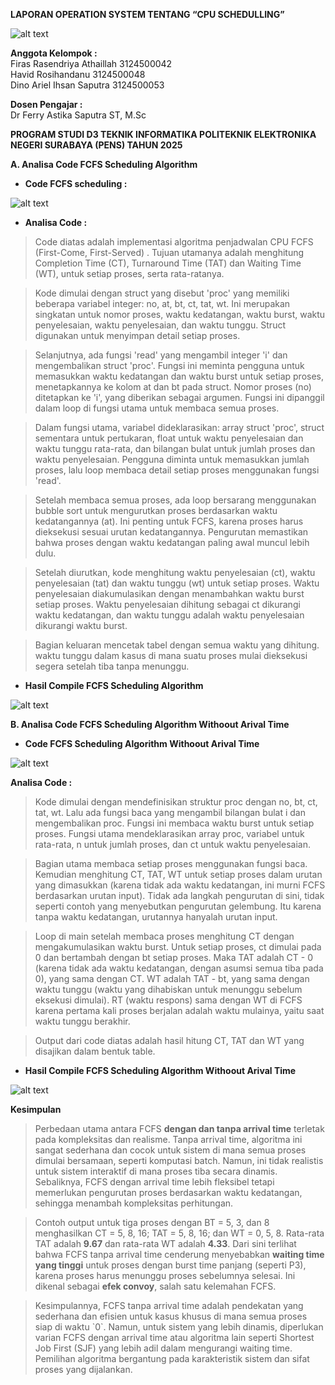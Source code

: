  **LAPORAN OPERATION SYSTEM TENTANG “CPU SCHEDULLING”**

 ![alt text](https://github.com/DinoAriel/tes/blob/main/Logo_PENS%20(1).png)


**Anggota Kelompok :**  
Firas Rasendriya Athaillah	   3124500042  
Havid Rosihandanu		   3124500048  
Dino Ariel Ihsan Saputra  	   3124500053

**Dosen Pengajar :**   
Dr Ferry Astika Saputra ST, M.Sc

**PROGRAM STUDI D3 TEKNIK INFORMATIKA POLITEKNIK ELEKTRONIKA NEGERI SURABAYA (PENS) TAHUN 2025**

**A. Analisa Code FCFS Scheduling Algorithm**

* **Code FCFS scheduling :**

![alt text](https://github.com/DinoAriel/SisOp-2025/blob/main/without-fcs.png)


* **Analisa Code :** 

> Code diatas adalah implementasi algoritma penjadwalan CPU FCFS (First-Come, First-Served) . Tujuan utamanya adalah menghitung Completion Time (CT), Turnaround Time (TAT) dan Waiting Time (WT), untuk setiap proses, serta rata-ratanya.

> Kode dimulai dengan struct yang disebut 'proc' yang memiliki beberapa variabel integer: no, at, bt, ct, tat, wt. Ini merupakan singkatan untuk nomor proses, waktu kedatangan, waktu burst, waktu penyelesaian, waktu penyelesaian, dan waktu tunggu. Struct digunakan untuk menyimpan detail setiap proses.

> Selanjutnya, ada fungsi 'read' yang mengambil integer 'i' dan mengembalikan struct 'proc'. Fungsi ini meminta pengguna untuk memasukkan waktu kedatangan dan waktu burst untuk setiap proses, menetapkannya ke kolom at dan bt pada struct. Nomor proses (no) ditetapkan ke 'i', yang diberikan sebagai argumen. Fungsi ini dipanggil dalam loop di fungsi utama untuk membaca semua proses.

> Dalam fungsi utama, variabel dideklarasikan: array struct 'proc', struct sementara untuk pertukaran, float untuk waktu penyelesaian dan waktu tunggu rata-rata, dan bilangan bulat untuk jumlah proses dan waktu penyelesaian. Pengguna diminta untuk memasukkan jumlah proses, lalu loop membaca detail setiap proses menggunakan fungsi 'read'.

> Setelah membaca semua proses, ada loop bersarang menggunakan bubble sort untuk mengurutkan proses berdasarkan waktu kedatangannya (at). Ini penting untuk FCFS, karena proses harus dieksekusi sesuai urutan kedatangannya. Pengurutan memastikan bahwa proses dengan waktu kedatangan paling awal muncul lebih dulu.

> Setelah diurutkan, kode menghitung waktu penyelesaian (ct), waktu penyelesaian (tat) dan waktu tunggu (wt) untuk setiap proses. Waktu penyelesaian diakumulasikan dengan menambahkan waktu burst setiap proses. Waktu penyelesaian dihitung sebagai ct dikurangi waktu kedatangan, dan waktu tunggu adalah waktu penyelesaian dikurangi waktu burst.

> Bagian keluaran mencetak tabel dengan semua waktu yang dihitung. waktu tunggu dalam kasus di mana suatu proses mulai dieksekusi segera setelah tiba tanpa menunggu. 

* **Hasil Compile FCFS Scheduling Algorithm** 

![alt text](https://github.com/DinoAriel/SisOp-2025/blob/main/without.png)


**B. Analisa Code FCFS Scheduling Algorithm Withoout Arival Time** 

* **Code FCFS Scheduling Algorithm Withoout Arival Time**  
  
 ![alt text](https://github.com/DinoAriel/tes/blob/main/Logo_PENS%20(1).png)

  **Analisa Code :** 

	  
> Kode dimulai dengan mendefinisikan struktur proc dengan no, bt, ct, tat, wt. Lalu ada fungsi baca yang mengambil bilangan bulat i dan mengembalikan proc. Fungsi ini membaca waktu burst untuk setiap proses. Fungsi utama mendeklarasikan array proc, variabel untuk rata-rata, n untuk jumlah proses, dan ct untuk waktu penyelesaian.

> Bagian utama membaca setiap proses menggunakan fungsi baca. Kemudian menghitung CT, TAT, WT untuk setiap proses dalam urutan yang dimasukkan (karena tidak ada waktu kedatangan, ini murni FCFS berdasarkan urutan input). Tidak ada langkah pengurutan di sini, tidak seperti contoh yang menyebutkan pengurutan gelembung. Itu karena tanpa waktu kedatangan, urutannya hanyalah urutan input.

> Loop di main setelah membaca proses menghitung CT dengan mengakumulasikan waktu burst. Untuk setiap proses, ct dimulai pada 0 dan bertambah dengan bt setiap proses. Maka TAT adalah CT \- 0 (karena tidak ada waktu kedatangan, dengan asumsi semua tiba pada 0), yang sama dengan CT. WT adalah TAT \- bt, yang sama dengan waktu tunggu (waktu yang dihabiskan untuk menunggu sebelum eksekusi dimulai). RT (waktu respons) sama dengan WT di FCFS karena pertama kali proses berjalan adalah waktu mulainya, yaitu saat waktu tunggu berakhir.

> Output dari code diatas adalah hasil hitung CT, TAT dan WT yang disajikan dalam bentuk table.

* **Hasil Compile FCFS Scheduling Algorithm Withoout Arival Time**

![alt text](https://github.com/DinoAriel/SisOp-2025/blob/main/without.png)

**Kesimpulan** 
> Perbedaan utama antara FCFS **dengan dan tanpa arrival time** terletak pada kompleksitas dan realisme. Tanpa arrival time, algoritma ini sangat sederhana dan cocok untuk sistem di mana semua proses dimulai bersamaan, seperti komputasi batch. Namun, ini tidak realistis untuk sistem interaktif di mana proses tiba secara dinamis. Sebaliknya, FCFS dengan arrival time lebih fleksibel tetapi memerlukan pengurutan proses berdasarkan waktu kedatangan, sehingga menambah kompleksitas perhitungan.  


> Contoh output untuk tiga proses dengan BT \= 5, 3, dan 8 menghasilkan CT \= 5, 8, 16; TAT \= 5, 8, 16; dan WT \= 0, 5, 8\. Rata-rata TAT adalah **9.67** dan rata-rata WT adalah **4.33**. Dari sini terlihat bahwa FCFS tanpa arrival time cenderung menyebabkan **waiting time yang tinggi** untuk proses dengan burst time panjang (seperti P3), karena proses harus menunggu proses sebelumnya selesai. Ini dikenal sebagai **efek convoy**, salah satu kelemahan FCFS.  


> Kesimpulannya, FCFS tanpa arrival time adalah pendekatan yang sederhana dan efisien untuk kasus khusus di mana semua proses siap di waktu \`0\`. Namun, untuk sistem yang lebih dinamis, diperlukan varian FCFS dengan arrival time atau algoritma lain seperti Shortest Job First (SJF) yang lebih adil dalam mengurangi waiting time. Pemilihan algoritma bergantung pada karakteristik sistem dan sifat proses yang dijalankan.
